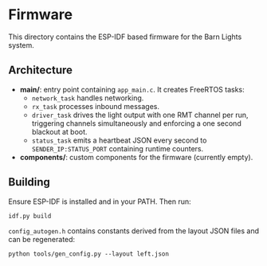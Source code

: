 # Firmware

This directory contains the ESP-IDF based firmware for the Barn Lights system.

## Architecture

- **main/**: entry point containing `app_main.c`. It creates FreeRTOS tasks:
  - `network_task` handles networking.
  - `rx_task` processes inbound messages.
  - `driver_task` drives the light output with one RMT channel per run, triggering channels simultaneously and enforcing a one second blackout at boot.
  - `status_task` emits a heartbeat JSON every second to `SENDER_IP:STATUS_PORT` containing runtime counters.
- **components/**: custom components for the firmware (currently empty).

## Building

Ensure ESP-IDF is installed and in your PATH. Then run:

```
idf.py build
```

`config_autogen.h` contains constants derived from the layout JSON files and can be regenerated:

```
python tools/gen_config.py --layout left.json
```
